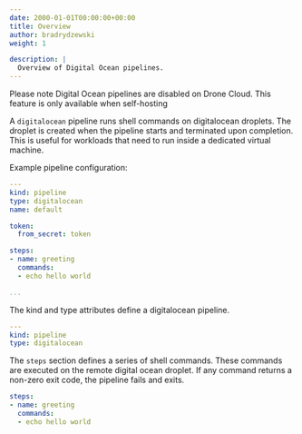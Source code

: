 ```yaml
---
date: 2000-01-01T00:00:00+00:00
title: Overview
author: bradrydzewski
weight: 1

description: |
  Overview of Digital Ocean pipelines.
---
```


<div class="alert">
Please note Digital Ocean pipelines are disabled on Drone Cloud. This feature is only available when self-hosting
</div>

A `digitalocean` pipeline runs shell commands on digitalocean droplets. The droplet is created when the pipeline starts and terminated upon completion. This is useful for workloads that need to run inside a dedicated virtual machine.

Example pipeline configuration:

```yaml {linenos=table}
---
kind: pipeline
type: digitalocean
name: default

token:
  from_secret: token

steps:
- name: greeting
  commands:
  - echo hello world

...
```

The kind and type attributes define a digitalocean pipeline.

```yaml {linenos=table}
---
kind: pipeline
type: digitalocean
```

The `steps` section defines a series of shell commands. These commands are executed on the remote digital ocean droplet. If any command returns a non-zero exit code, the pipeline fails and exits.

```yaml {linenos=table, linenostart=9}
steps:
- name: greeting
  commands:
  - echo hello world
```
